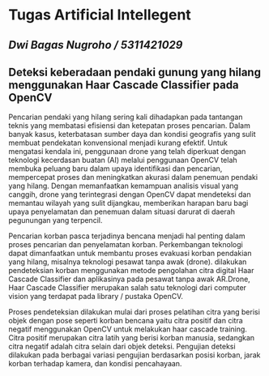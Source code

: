 # Tugas Artificial Intellegent
## _Dwi Bagas Nugroho / 5311421029_
## Deteksi keberadaan pendaki gunung yang hilang menggunakan Haar Cascade Classifier pada OpenCV

Pencarian pendaki yang hilang sering kali dihadapkan pada tantangan teknis yang membatasi efisiensi dan ketepatan proses pencarian. Dalam banyak kasus, keterbatasan sumber daya dan kondisi geografis yang sulit membuat pendekatan konvensional menjadi kurang efektif. Untuk mengatasi kendala ini, penggunaan drone yang telah diperkuat dengan teknologi kecerdasan buatan (AI) melalui penggunaan OpenCV telah membuka peluang baru dalam upaya identifikasi dan pencarian, mempercepat proses dan meningkatkan akurasi dalam penemuan pendaki yang hilang. Dengan memanfaatkan kemampuan analisis visual yang canggih, drone yang terintegrasi dengan OpenCV dapat mendeteksi dan memantau wilayah yang sulit dijangkau, memberikan harapan baru bagi upaya penyelamatan dan penemuan dalam situasi darurat di daerah pegunungan yang terpencil.

Pencarian korban pasca terjadinya bencana menjadi hal penting dalam proses pencarian dan penyelamatan korban. Perkembangan teknologi dapat dimanfaatkan untuk membantu proses evakuasi korban pendakian yang hilang, misalnya teknologi pesawat tanpa awak (drone). dilakukan pendeteksian korban menggunakan metode pengolahan citra digital Haar Cascade Classifier dan aplikasinya pada pesawat tanpa awak AR.Drone, Haar Cascade Classifier merupakan salah satu teknologi dari computer vision yang terdapat pada library / pustaka OpenCV.

Proses pendeteksian dilakukan mulai dari proses pelatihan citra yang berisi objek dengan pose seperti korban bencana yaitu citra positif dan citra negatif menggunakan OpenCV untuk melakukan haar cascade training. Citra positif merupakan citra latih yang berisi korban manusia, sedangkan citra negatif adalah citra selain dari objek deteksi. Pengujian deteksi dilakukan pada berbagai variasi pengujian berdasarkan posisi korban, jarak korban terhadap kamera, dan kondisi pencahayaan. 




